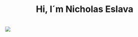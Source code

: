 <div align="center">
<h1 align="center">Hi, I´m Nicholas Eslava<h1/>
</div>
<img src="https://i.imgur.com/lRMdkJv.png">

